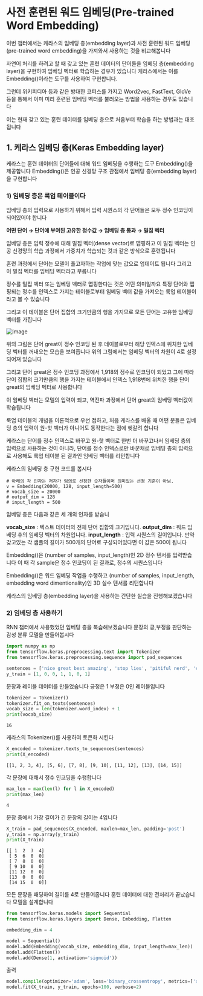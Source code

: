 # 사전 훈련된 워드 임베딩(Pre-trained Word Embedding)

이번 챕터에서는 케라스의 임베딩 층(embedding layer)과 사전 훈련된 워드 임베딩(pre-trained word embedding)을 가져와서 사용하는 것을 비교해봅니다

자연어 처리를 하려고 할 때 갖고 있는 훈련 데이터의 단어들을 임베딩 층(embedding layer)을 구현하여 임베딩 벡터로 학습하는 경우가 있습니다 케라스에서는 이를 Embedding()이라는 도구를 사용하여 구현합니다.

그런데 위키피디아 등과 같은 방대한 코퍼스를 가지고 Word2vec, FastText, GloVe 등을 통해서 이미 미리 훈련된 임베딩 벡터를 불러오는 방법을 사용하는 경우도 있습니다

이는 현재 갖고 있는 훈련 데이터를 임베딩 층으로 처음부터 학습을 하는 방법과는 대조됩니다


## 1. 케라스 임베딩 층(Keras Embedding layer)

케라스는 훈련 데이터의 단어들에 대해 워드 임베딩을 수행하는 도구 Embedding()을 제공합니다 Embedding()은 인공 신경망 구조 관점에서 임베딩 층(embedding layer)을 구현합니다

### 1) 임베딩 층은 룩업 테이블이다

임베딩 층의 입력으로 사용하기 위해서 입력 시퀀스의 각 단어들은 모두 정수 인코딩이 되어있어야 합니다

**어떤 단어 → 단어에 부여된 고유한 정수값 → 임베딩 층 통과 → 밀집 벡터**

임베딩 층은 입력 정수에 대해 밀집 벡터(dense vector)로 맵핑하고 이 밀집 벡터는 인공 신경망의 학습 과정에서 가중치가 학습되는 것과 같은 방식으로 훈련됩니다 

훈련 과정에서 단어는 모델이 풀고자하는 작업에 맞는 값으로 업데이트 됩니다 그리고 이 밀집 벡터를 임베딩 벡터라고 부릅니다

정수를 밀집 벡터 또는 임베딩 벡터로 맵핑한다는 것은 어떤 의미일까요 특정 단어와 맵핑되는 정수를 인덱스로 가지는 테이블로부터 임베딩 벡터 값을 가져오는 룩업 테이블이라고 볼 수 있습니다

그리고 이 테이블은 단어 집합의 크기만큼의 행을 가지므로 모든 단어는 고유한 임베딩 벡터를 가집니다

![image](https://user-images.githubusercontent.com/80239748/141775046-6e3bd2d9-07cf-49ee-a228-0a0cfa6a458f.png)

위의 그림은 단어 great이 정수 인코딩 된 후 테이블로부터 해당 인덱스에 위치한 임베딩 벡터를 꺼내오는 모습을 보여줍니다 위의 그림에서는 임베딩 벡터의 차원이 4로 설정되어져 있습니다

그리고 단어 great은 정수 인코딩 과정에서 1,918의 정수로 인코딩이 되었고 그에 따라 단어 집합의 크기만큼의 행을 가지는 테이블에서 인덱스 1,918번에 위치한 행을 단어 great의 임베딩 벡터로 사용합니다

이 임베딩 벡터는 모델의 입력이 되고, 역전파 과정에서 단어 great의 임베딩 벡터값이 학습됩니다

룩업 테이블의 개념을 이론적으로 우선 접하고, 처음 케라스를 배울 때 어떤 분들은 임베딩 층의 입력이 원-핫 벡터가 아니어도 동작한다는 점에 헷갈려 합니다 

케라스는 단어를 정수 인덱스로 바꾸고 원-핫 벡터로 한번 더 바꾸고나서 임베딩 층의 입력으로 사용하는 것이 아니라, 단어를 정수 인덱스로만 바꾼채로 임베딩 층의 입력으로 사용해도 룩업 테이블 된 결과인 임베딩 벡터를 리턴합니다

케라스의 임베딩 층 구현 코드를 봅시다

```
# 아래의 각 인자는 저자가 임의로 선정한 숫자들이며 의미있는 선정 기준이 아님.
v = Embedding(20000, 128, input_length=500)
# vocab_size = 20000
# output_dim = 128
# input_length = 500
```

임베딩 층은 다음과 같은 세 개의 인자를 받습니

**vocab_size** : 텍스트 데이터의 전체 단어 집합의 크기입니다.
**output_dim** : 워드 임베딩 후의 임베딩 벡터의 차원입니다.
**input_length** : 입력 시퀀스의 길이입니다. 만약 갖고있는 각 샘플의 길이가 500개의 단어로 구성되어있다면 이 값은 500이 됩니다

Embedding()은 (number of samples, input_length)인 2D 정수 텐서를 입력받습니다  이 때 각 sample은 정수 인코딩이 된 결과로, 정수의 시퀀스입니다 

Embedding()은 워드 임베딩 작업을 수행하고 (number of samples, input_length, embedding word dimentionality)인 3D 실수 텐서를 리턴합니다

케라스의 임베딩 층(embedding layer)을 사용하는 간단한 실습을 진행해보겠습니다

### 2) 임베딩 층 사용하기 

RNN 챕터에서 사용했었던 임베딩 층을 복습해보겠습니다 문장의 긍,부정을 판단하는 감성 분류 모델을 만들어봅시다 

```py
import numpy as np
from tensorflow.keras.preprocessing.text import Tokenizer
from tensorflow.keras.preprocessing.sequence import pad_sequences
```
```py
sentences = ['nice great best amazing', 'stop lies', 'pitiful nerd', 'excellent work', 'supreme quality', 'bad', 'highly respectable']
y_train = [1, 0, 0, 1, 1, 0, 1]
```

문장과 레이블 데이터를 만들었습니다 긍정은 1 부정은 0인 레이블입니다 

```py
tokenizer = Tokenizer()
tokenizer.fit_on_texts(sentences)
vocab_size = len(tokenizer.word_index) + 1
print(vocab_size)
```
```
16
```
케라스의 Tokenizer()를 사용하여 토큰화 시킨다 
```py
X_encoded = tokenizer.texts_to_sequences(sentences)
print(X_encoded)
```
```
[[1, 2, 3, 4], [5, 6], [7, 8], [9, 10], [11, 12], [13], [14, 15]]
```
각 문장에 대해서 정수 인코딩을 수행합니다 
```py
max_len = max(len(l) for l in X_encoded)
print(max_len)
```
```
4
```
문장 중에서 가장 길이가 긴 문장의 길이는 4입니다 
```py
X_train = pad_sequences(X_encoded, maxlen=max_len, padding='post')
y_train = np.array(y_train)
print(X_train)
```
```
[[ 1  2  3  4]
 [ 5  6  0  0]
 [ 7  8  0  0]
 [ 9 10  0  0]
 [11 12  0  0]
 [13  0  0  0]
 [14 15  0  0]]
```
모든 문장을 패딩하여 길이를 4로 만들어줍니다 훈련 데이터에 대한 전처리가 끝났습니다
모델을 설계합니다 
```py
from tensorflow.keras.models import Sequential
from tensorflow.keras.layers import Dense, Embedding, Flatten

embedding_dim = 4

model = Sequential()
model.add(Embedding(vocab_size, embedding_dim, input_length=max_len))
model.add(Flatten())
model.add(Dense(1, activation='sigmoid'))
```
출력
```py
model.compile(optimizer='adam', loss='binary_crossentropy', metrics=['acc'])
model.fit(X_train, y_train, epochs=100, verbose=2)
```